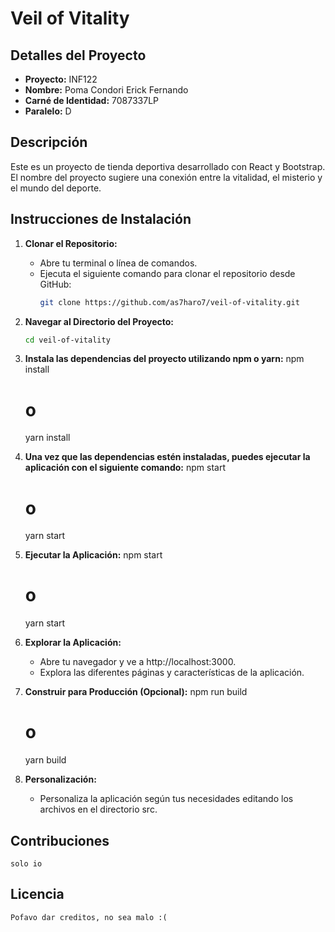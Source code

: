 # Veil of Vitality

## Detalles del Proyecto
- **Proyecto:** INF122
- **Nombre:** Poma Condori Erick Fernando
- **Carné de Identidad:** 7087337LP
- **Paralelo:** D

## Descripción
Este es un proyecto de tienda deportiva desarrollado con React y Bootstrap. El nombre del proyecto sugiere una conexión entre la vitalidad, el misterio y el mundo del deporte.

## Instrucciones de Instalación

1. **Clonar el Repositorio:**
   - Abre tu terminal o línea de comandos.
   - Ejecuta el siguiente comando para clonar el repositorio desde GitHub:
     ```bash
     git clone https://github.com/as7haro7/veil-of-vitality.git
     ```

2. **Navegar al Directorio del Proyecto:**
   ```bash
   cd veil-of-vitality

3. **Instala las dependencias del proyecto utilizando npm o yarn:**
    npm install
    # o
    yarn install

4. **Una vez que las dependencias estén instaladas, puedes ejecutar la aplicación con el siguiente comando:**
   npm start
    # o
    yarn start

5. **Ejecutar la Aplicación:**
    npm start
    # o
    yarn start

6. **Explorar la Aplicación:**
    - Abre tu navegador y ve a http://localhost:3000.
    - Explora las diferentes páginas y características de la aplicación.

7. **Construir para Producción (Opcional):**
    npm run build
    # o
    yarn build

8. **Personalización:**
    - Personaliza la aplicación según tus necesidades editando los archivos en el directorio src.

## Contribuciones
    solo io

## Licencia
    Pofavo dar creditos, no sea malo :(



